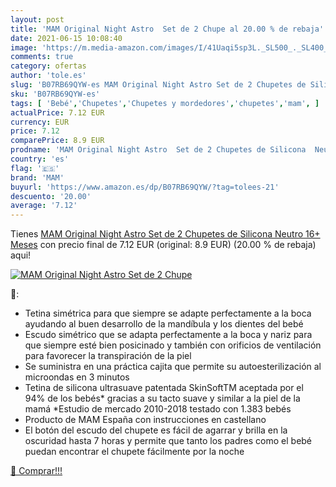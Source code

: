 ```yaml
---
layout: post
title: 'MAM Original Night Astro  Set de 2 Chupe al 20.00 % de rebaja'
date: 2021-06-15 10:08:40
image: 'https://m.media-amazon.com/images/I/41Uaqi5sp3L._SL500_._SL400_.jpg'
comments: true
category: ofertas
author: 'tole.es'
slug: 'B07RB69QYW-es MAM Original Night Astro Set de 2 Chupetes de Silicona...'
sku: 'B07RB69QYW-es'
tags: [ 'Bebé','Chupetes','Chupetes y mordedores','chupetes','mam', ]
actualPrice: 7.12 EUR
currency: EUR
price: 7.12
comparePrice: 8.9 EUR
prodname: 'MAM Original Night Astro  Set de 2 Chupetes de Silicona  Neutro  16+ Meses'
country: 'es'
flag: '🇪🇸'
brand: 'MAM'
buyurl: 'https://www.amazon.es/dp/B07RB69QYW/?tag=tolees-21'
descuento: '20.00'
average: '7.12'
---
```


Tienes [MAM Original Night Astro  Set de 2 Chupetes de Silicona  Neutro  16+ Meses](https://www.amazon.es/dp/B07RB69QYW/?tag=tolees-21) con precio final de  7.12 EUR (original: 8.9 EUR) (20.00 %  de rebaja) aqui!

[![MAM Original Night Astro  Set de 2 Chupe](https://m.media-amazon.com/images/I/41Uaqi5sp3L._SL500_._SL400_.jpg)](https://www.amazon.es/dp/B07RB69QYW/?tag=tolees-21)

🔎:

- Tetina simétrica para que siempre se adapte perfectamente a la boca ayudando al buen desarrollo de la mandíbula y los dientes del bebé
- Escudo simétrico que se adapta perfectamente a la boca y nariz para que siempre esté bien posicinado y también con orificios de ventilación para favorecer la transpiración de la piel
- Se suministra en una práctica cajita que permite su autoesterilización al microondas en 3 minutos
- Tetina de silicona ultrasuave patentada SkinSoftTM aceptada por el 94% de los bebés* gracias a su tacto suave y similar a la piel de la mamá *Estudio de mercado 2010-2018 testado con 1.383 bebés
- Producto de MAM España con instrucciones en castellano
- El botón del escudo del chupete es fácil de agarrar y brilla en la oscuridad hasta 7 horas y permite que tanto los padres como el bebé puedan encontrar el chupete fácilmente por la noche

[🛒 Comprar!!!](https://www.amazon.es/dp/B07RB69QYW/?tag=tolees-21)
